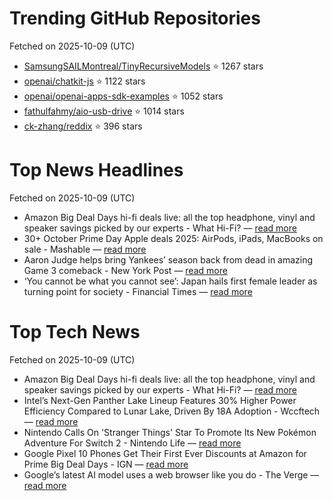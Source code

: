 # Trending GitHub Repositories
Fetched on 2025-10-09 (UTC)

- [SamsungSAILMontreal/TinyRecursiveModels](https://github.com/SamsungSAILMontreal/TinyRecursiveModels) ⭐ 1267 stars
- [openai/chatkit-js](https://github.com/openai/chatkit-js) ⭐ 1122 stars
- [openai/openai-apps-sdk-examples](https://github.com/openai/openai-apps-sdk-examples) ⭐ 1052 stars
- [fathulfahmy/aio-usb-drive](https://github.com/fathulfahmy/aio-usb-drive) ⭐ 1014 stars
- [ck-zhang/reddix](https://github.com/ck-zhang/reddix) ⭐ 396 stars

# Top News Headlines
Fetched on 2025-10-09 (UTC)
- Amazon Big Deal Days hi-fi deals live: all the top headphone, vinyl and speaker savings picked by our experts - What Hi-Fi? — [read more](https://www.whathifi.com/hi-fi/live/amazon-big-deal-days-hi-fi-deals-live-all-the-top-headphone-vinyl-and-speaker-savings-picked-by-our-experts)
- 30+ October Prime Day Apple deals 2025: AirPods, iPads, MacBooks on sale - Mashable — [read more](https://mashable.com/article/best-october-prime-day-apple-deals-2025-day-2)
- Aaron Judge helps bring Yankees’ season back from dead in amazing Game 3 comeback - New York Post — [read more](https://nypost.com/2025/10/07/sports/aaron-judge-leads-yankees-to-game-3-alds-win-over-blue-jays/)
- ‘You cannot be what you cannot see’: Japan hails first female leader as turning point for society - Financial Times — [read more](https://www.ft.com/content/c95cedd5-0264-451a-8f4f-97d1b9242136)

# Top Tech News
Fetched on 2025-10-09 (UTC)
- Amazon Big Deal Days hi-fi deals live: all the top headphone, vinyl and speaker savings picked by our experts - What Hi-Fi? — [read more](https://www.whathifi.com/hi-fi/live/amazon-big-deal-days-hi-fi-deals-live-all-the-top-headphone-vinyl-and-speaker-savings-picked-by-our-experts)
- Intel’s Next-Gen Panther Lake Lineup Features 30% Higher Power Efficiency Compared to Lunar Lake, Driven By 18A Adoption - Wccftech — [read more](https://wccftech.com/intel-panther-lake-lineup-features-30-higher-power-efficiency-compared-to-lunar-lake/)
- Nintendo Calls On 'Stranger Things' Star To Promote Its New Pokémon Adventure For Switch 2 - Nintendo Life — [read more](https://www.nintendolife.com/news/2025/10/nintendo-calls-on-stranger-things-star-to-promote-its-new-pokemon-adventure-for-switch-2)
- Google Pixel 10 Phones Get Their First Ever Discounts at Amazon for Prime Big Deal Days - IGN — [read more](https://www.ign.com/articles/google-pixel-10-phone-deals-october-prime-day-2025)
- Google’s latest AI model uses a web browser like you do - The Verge — [read more](https://www.theverge.com/news/795463/google-computer-use-gemini-ai-model-agents)
